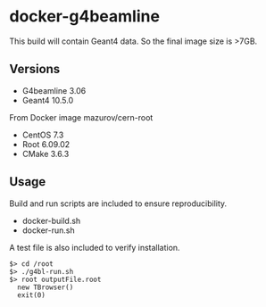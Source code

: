 # docker-g4beamline
This build will contain Geant4 data.  So the final image size is >7GB.

## Versions
- G4beamline 3.06
- Geant4 10.5.0

From Docker image mazurov/cern-root
- CentOS 7.3
- Root 6.09.02
- CMake 3.6.3

## Usage
Build and run scripts are included to ensure reproducibility.
- docker-build.sh
- docker-run.sh

A test file is 
also included to verify installation.  

```
$> cd /root
$> ./g4bl-run.sh
$> root outputFile.root
  new TBrowser()
  exit(0)
```

